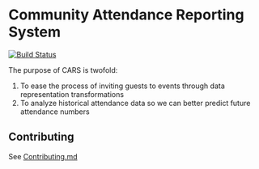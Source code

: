 # Community Attendance Reporting System
[![Build Status](https://travis-ci.org/alexthemitchell/community-attendance.svg?branch=master)](https://travis-ci.org/alexthemitchell/community-attendance)

The purpose of CARS is twofold:
1. To ease the process of inviting guests to events through data representation transformations
2. To analyze historical attendance data so we can better predict future attendance numbers

## Contributing
See [Contributing.md](Contributing.md)
